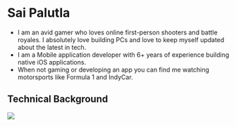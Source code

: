 # Sai Palutla

- I am an avid gamer who loves online first-person shooters and battle royales. I absolutely love building PCs and love to keep myself updated about the latest in tech.
- I am a Mobile application developer with 6+ years of experience building native iOS applications.
- When not gaming or developing an app you can find me watching motorsports like Formula 1 and IndyCar.

## Technical Background

![](https://i.chzbgr.com/full/9567576576/h2FCEC4BC/wakes-up-middle-night-wakes-up-middle-night-pls-dont-be-6am-pls-dont-be-6am-clock-230am-clock-555am.png)